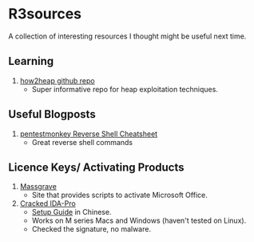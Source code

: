 # R3sources
A collection of interesting resources I thought might be useful next time.

## Learning
1. [how2heap github repo](https://github.com/shellphish/how2heap)
    - Super informative repo for heap exploitation techniques.
## Useful Blogposts
1. [pentestmonkey Reverse Shell Cheatsheet](https://pentestmonkey.net/cheat-sheet/shells/reverse-shell-cheat-sheet)
    - Great reverse shell commands

## Licence Keys/ Activating Products
1. [Massgrave](https://massgrave.dev/)
    - Site that provides scripts to activate Microsoft Office.
2. [Cracked IDA-Pro](https://drive.usercontent.google.com/download?id=1X7ZJP-7L_NqR8Hm3sjpnjLPnM3YldHDQ)
    - [Setup Guide](https://bbs.kanxue.com/thread-282846.htm) in Chinese.
    - Works on M series Macs and Windows (haven't tested on Linux).
    - Checked the signature, no malware.
